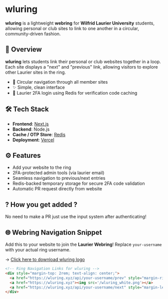 # wluring

**wluring** is a lightweight **webring** for **Wilfrid Laurier University** students, allowing personal or club sites to link to one another in a circular, community-driven fashion.

## 🔗 Overview

**wluring** lets students link their personal or club websites together in a loop. Each site displays a "next" and "previous" link, allowing visitors to explore other Laurier sites in the ring.

- 🔄 Circular navigation through all member sites
- ✨ Simple, clean interface
- 🔐 Laurier 2FA login using Redis for verification code caching

## 🛠️ Tech Stack

- **Frontend**: [Next.js](https://nextjs.org/)
- **Backend**: Node.js 
- **Cache / OTP Store**: [Redis](https://upstash.com/)
- **Deployment**: [Vercel](https://vercel.com/)

## ⚙️ Features

- Add your website to the ring
- 2FA-protected admin tools (via laurier email)
- Seamless navigation to previous/next entries
- Redis-backed temporary storage for secure 2FA code validation
- Automatic PR request directly from website 

## ? How you get added ?

No need to make a PR just use the input system after authenticating!

## 🌐 Webring Navigation Snippet

Add this to your website to join the **Laurier Webring**! Replace `your-username` with your actual ring username.


→ [Click here to download wluring logo](https://raw.githubusercontent.com/taseskics/wluring/main/docs/wluring_white.png)

```html
<!-- Ring Navigation Links for wluring -->
<div style="margin-top: 2rem; text-align: center;">
  <a href="https://wluring.xyz/api/your-username/prev" style="margin-right: 1.5rem;">← Previous</a>
  <a href="https://wluring.xyz"><img src='/wluring_white.png'></a>
  <a href="https://wluring.xyz/api/your-username/next" style="margin-left: 1.5rem;">Next →</a>
</div>

